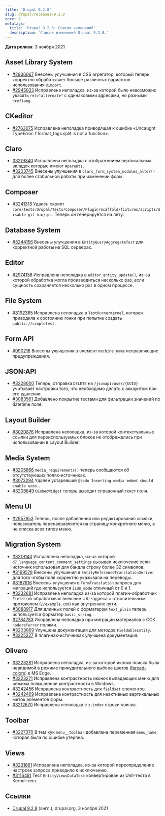 ```yaml
---
title: 'Drupal 9.2.8'
slug: drupal/releases/9.2.8
core: 9
metatags:
  title: 'Drupal 9.2.8: Список изменений'
  description: 'Список изменений Drupal 9.2.8.'
---
```


**Дата релиза**: 3 ноября 2021

## Asset Library System

* [#2936067](https://www.drupal.org/node/2936067) Внесены улучшения в CSS агрегатор, который теперь корректно обрабатывает больше различных вариантов использования `@import`.
* [#2945033](https://www.drupal.org/node/2945033) Исправлена неполадка, из-за которой было невозможно указать `rel="alternate"` с одинаковыми адресами, но разными `hreflang`.

## CKeditor

* [#2763075](https://www.drupal.org/node/2763075) Исправлена неполадка приводящая к ошибке «Uncaught TypeError: f.format_tags.split is not a function».

## Claro

* [#3219340](https://www.drupal.org/node/3219340) Исправлена неполадка с отображением вертикальных вкладок которые имеют `#parents`.
* [#3203745](https://www.drupal.org/node/3203745) Внесены улучшения в `claro_form_system_modules_alter()` для более стабильной работы при изменении форм.

## Composer

* [#3241318](https://www.drupal.org/node/3241318) Удалён скрипт `core/tests/Drupal/Tests/Composer/Plugin/Scaffold/fixtures/scripts/disable-git-bin/git`. Теперь он генерируется на лету.

## Database System

* [#3244156](https://www.drupal.org/node/3244156) Внесены улучшения в `EntityQueryAggregateTest` для корректной работы на SQL серверах.

## Editor

* [#2974156](https://www.drupal.org/node/2974156) Исправлена неполадка в `editor_entity_update()`, из-за которой обработка могла производиться несколько раз, если сущность сохраняется несколько раз в одном процессе.

## File System

* [#3192365](https://www.drupal.org/node/3192365) Исправлена неполадка в `TestRunnerKernel`, которая приводила к состоянию гонки при попытке создать `public://simpletest`.

## Form API

* [#990218](https://www.drupal.org/node/990218) Внесены улучшения в элемент `machine_name` исправляющие предупреждения.

## JSON:API

* [#3228000](https://www.drupal.org/node/3228000) Теперь, отправка `DELETE` на `/jsonapi/user/{UUID}` учитывает настройки того, что необходимо делать с аккаунтом при его удалении.
* [#3083561](https://www.drupal.org/node/3083561) Добавлено покрытие тестами для фильтрации значений по datetime поле.

## Layout Builder

* [#3020876](https://www.drupal.org/node/3020876) Исправлена неполадка, из-за которой контекстуальные ссылки для переиспользуемых блоков не отображались при использовании в Layout Builder.

## Media System

* [#3205866](https://www.drupal.org/node/3205866) `media_requirements()` теперь сообщаются об отсутствующих полях-источниках.
* [#3073294](https://www.drupal.org/node/3073294) Удалён устаревший `@todo Inserting media embed should enable undo.`.
* [#3208849](https://www.drupal.org/node/3208849) `OEmbedWidget` теперь выводит справочный текст поля.

## Menu UI

* [#2957953](https://www.drupal.org/node/2957953) Теперь, после добавления или редактирования ссылки, пользователь перенаправляется на страницу конкретного меню, а не списка всех типов меню.

## Migration System

* [#3219140](https://www.drupal.org/node/3219140) Исправлена неполадка, из-за которой `d7_language_content_comment_settings` вызывал исключение если источник использовал для бандла строку более 32 символов.
* [#3199578](https://www.drupal.org/node/3199578) Внесены улучшения в `EntityReferenceTranslationDeriver` для того чтобы поля корректно указывали на переводы.
* [#3187616](https://www.drupal.org/node/3187616) Внесены улучшения в `TermTranslation` запроса для миграций где используется `i18n_mode` отличный от 0 и 1.
* [#3232681](https://www.drupal.org/node/3232681) Исправлена неполадка из-за которой плагин-обработчик `FieldLink` обрабатывал внешние URL-адреса с относительным протоколом (`//example.com`) как внутренние пути.
* [#3088917](https://www.drupal.org/node/3088917) Для длинных полей с форматером `text_plain` теперь используется форматер `basic_string`.
* [#2784783](https://www.drupal.org/node/2784783) Исправлена неполадка при миграции материалов с CCK `nodereferrer` полями.
* [#3203009](https://www.drupal.org/node/3203009) Улучшена документация для методов `FieldableEntity`.
* [#3225227](https://www.drupal.org/node/3225227) В плагинах-источниках улучшена документация.

## Olivero

* [#3223281](https://www.drupal.org/node/3223281) Исправлена неполадка, из-за которой иконка поиска была невидимой в режиме принудительного выбора цветов ([forced-colors](https://developer.mozilla.org/en-US/docs/Web/CSS/@media/forced-colors)) в MS Edge.
* [#3223271](https://www.drupal.org/node/3223271) Исправлена контрастность иконок выпадающих меню для режима повышенной контрастности в Windows.
* [#3242456](https://www.drupal.org/node/3242456) Исправлена контрастность для `fieldset` элементов.
* [#3242469](https://www.drupal.org/node/3242469) Исправлена контрастность для неактивных вертикальных меток элементов форм.
* [#3212670](https://www.drupal.org/node/3212670) Исправлена неполадка с `z-index` строки поиска.

## Toolbar

* [#3227370](https://www.drupal.org/node/3227370) В тем хук `menu__toolbar` добавлена переменная `menu_name`, которая была по ошибке утеряна.

## Views

* [#3231861](https://www.drupal.org/node/3231861) Исправлена неполадка, из-за которой переопределение настроек запроса приводило к исключению.
* [#3116481](https://www.drupal.org/node/3116481) Тест `EntityViewsDataTest` конвертирован из Unit-теста в Kernel-тест.

## Ссылки

- [Drupal 9.2.8](https://www.drupal.org/project/drupal/releases/9.2.8) (англ.), drupal.org, 3 ноября 2021
